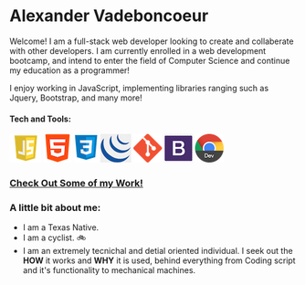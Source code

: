 # Alexander Vadeboncoeur 
Welcome! I am a full-stack web developer looking to create and collaberate with other developers. I am currently enrolled in a web development bootcamp, and intend to enter the field of Computer Science and continue my education as a programmer!

I enjoy working in JavaScript, implementing libraries ranging such as Jquery, Bootstrap, and many more!

#### Tech and Tools:
  ![JavaScript Logo](./images/javascriptlogo.png)   ![HTML Logo](./images/htmllogo.png)  ![CSS Logo](./images/csslogo.png)  ![JQuery Logo](./images/jquerylogo.png)  ![Git Logo](./images/gitlogo.png)  ![Bootstrap Logo](./images/bootstraplogo.png)  ![Chrome Dev Tools Logo](./images/chromedevlogo.png)
  

### [Check Out Some of my Work!](https://alexva397.github.io/alexander-vadeboncoeur-portfolio/)


### A little bit about me:
  - I am a Texas Native.
  - I am a cyclist. :bike:
  - I am an extremely tecnichal and detial oriented individual. I seek out the __HOW__ it works and __WHY__ it is used, behind everything from Coding script and it's functionality to mechanical machines.
